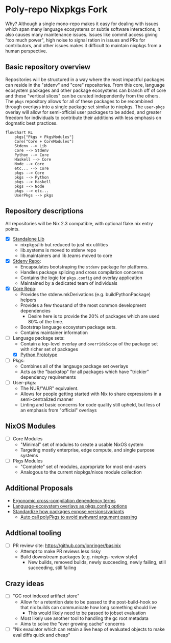 # Poly-repo Nixpkgs Fork

Why? Although a single mono-repo makes it easy for dealing with issues which
span many language ecosystems or subtle software interactions, it also causes
many maintenance issues. Issues like commit access giving "too much power", high
noise to signal ration in issues and PRs for contributors, and other issues makes
it difficult to maintain nixpkgs from a human perspective.

## Basic repository overview

Repositories will be structured in a way where the most impactful packages
can reside in the "stdenv" and "core" repositories. From this core, language
ecosystem packages and other package ecosystems can branch off of core and these
"vertical slices" can be curated independently from the others. The `pkgs` repository
allows for all of these packages to be recombined through overlays into a single package set similar
to nixpkgs. The `user-pkgs` overlay will allow for semi-official user packages to
be added, and greater freedom for individuals to contribute their additions with
less emphasis on dogmatic best practices.

```mermaid
flowchart RL
    pkgs["Pkgs + PkgsModules"]
    Core["Core + CoreModules"]
    Stdenv --> Lib
    Core --> Stdenv
    Python --> Core
    Haskell --> Core
    Node --> Core
    etc... --> Core
    pkgs --> Core
    pkgs --> Python
    pkgs --> Haskell
    pkgs --> Node
    pkgs --> etc...
    UserPkgs --> pkgs
```

## Repository descriptions

All repositories will be Nix 2.3 compatible, with optional flake.nix entry points.

- [x] [Standalone Lib](https://github.com/jonringer/nix-lib)
  - nixpkgs/lib but reduced to just nix utilities
  - lib.systems is moved to stdenv repo
  - lib.maintainers and lib.teams moved to core
- [x] [Stdenv Repo](https://github.com/jonringer/stdenv):
  - Encapsulates bootstraping the `stdenv` package for platforms.
  - Handles package splicing and cross compilation concerns
  - Contains the logic for `pkgs.config` and overlay application
  - Maintained by a dedicated team of individuals
- [x] [Core Repo](https://github.com/jonringer/core-pkgs):
  - Provides the stdenv.mkDerivations (e.g. buildPythonPackage) helpers
  - Provides a few thousand of the most common development dependencies
    - Desire here is to provide the 20% of packages which are used 80% of the time.
  - Bootstrap language ecosystem package sets.
  - Contains maintainer information
- [ ] Language package sets:
  - Contain a top-level overlay and `overrideScope` of the package set with richer set of packages
  - [X] [Python Prototype](https://github.com/jonringer/python-pkgs)
- [ ] Pkgs:
  - Combines all of the langauge package set overlays
  - Acts as the "backstop" for all packages which have "trickier" dependency requirements
- [ ] User-pkgs:
  - The NUR/"AUR" equivalent.
  - Allows for people getting started with Nix to share expressions in a semi-centralized manner
  - Linting and basic concerns for code quality still upheld, but less of an emphasis from "official" overlays

## NixOS Modules

- [ ] Core Modules
  - "Minimal" set of modules to create a usable NixOS system
  - Targeting mostly enterprise, edge compute, and single purpose systems
- [ ] Pkgs Modules
  - "Complete" set of modules, appropriate for most end-users
  - Analogous to the current nixpkgs/nixos module collection

## Additional Proposals

- [Ergonomic cross-compilation dependency terms](https://github.com/jonringer/rename-cross-deps-proposal)
- [Language-ecosystem overlays as pkgs.config options](https://github.com/jonringer/language-specific-config-overlays-proposal)
- [Standardize how packages expose versions/variants](https://github.com/jonringer/multiple-package-versions-proposal)
  - [Auto call polyPkgs to avoid awkward argument passing](https://github.com/jonringer/autocall-poly-pkgs-proposal)

## Addtional tooling

- [ ] PR review site: https://github.com/jonringer/basinix
  - Attempt to make PR reviews less risky
  - Build downstream packages (e.g. nixpkgs-review style)
    - New builds, removed builds, newly succeeding, newly failing, still succeeding, still failing

## Crazy ideas

- [ ] "GC root indexed artifact store"
  - Allow for a retention date to be passed to the post-build-hook so that nix builds can communicate how long something should live
    - This would likely need to be passed to jobset evaluation
  - Most likely use another tool to handling the gc root metadata
  - Aims to solve the "ever growing cache" concerns
- [ ] "Nix evaulator which can retain a live heap of evaluated objects to make eval diffs quick and cheap"
